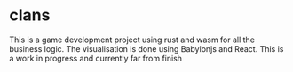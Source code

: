 # clans

This is a game development project using rust and wasm for all the business logic. 
The visualisation is done using Babylonjs and React. This is a work in progress and
currently far from finish
